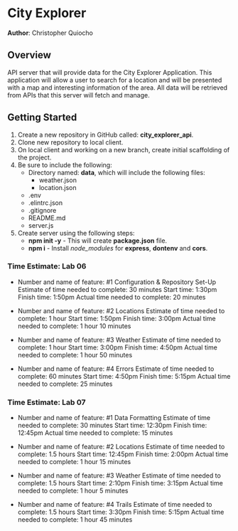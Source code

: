 # City Explorer

**Author**: Christopher Quiocho

## Overview

API server that will provide data for the City Explorer Application. This application will allow a user to search for a location and will be presented with a map and interesting information of the area. All data will be retrieved from APIs that this server will fetch and manage.

## Getting Started

1. Create a new repository in GitHub called: **city_explorer_api**.
1. Clone new repository to local client.
1. On local client and working on a new branch, create initial scaffolding of the project.
1. Be sure to include the following:
    - Directory named: **data**, which will include the following files:
        - weather.json
        - location.json
    - .env
    - .elintrc.json
    - .gitignore
    - README.md
    - server.js
1. Create server using the following steps:
    - **npm init -y** - This will create **package.json** file.
    - **npm i** - Install *node_modules* for **express**, **dontenv** and **cors**.

### Time Estimate: Lab 06

- Number and name of feature: #1 Configuration & Repository Set-Up
Estimate of time needed to complete: 30 minutes
Start time: 1:30pm
Finish time: 1:50pm
Actual time needed to complete: 20 minutes

- Number and name of feature: #2 Locations
Estimate of time needed to complete: 1 hour
Start time: 1:50pm
Finish time: 3:00pm
Actual time needed to complete: 1 hour 10 minutes

- Number and name of feature: #3 Weather
Estimate of time needed to complete: 1 hour
Start time: 3:00pm
Finish time: 4:50pm
Actual time needed to complete: 1 hour 50 minutes

- Number and name of feature: #4 Errors
Estimate of time needed to complete: 60 minutes
Start time: 4:50pm
Finish time: 5:15pm
Actual time needed to complete: 25 minutes

### Time Estimate: Lab 07

- Number and name of feature: #1 Data Formatting
Estimate of time needed to complete: 30 minutes
Start time: 12:30pm
Finish time: 12:45pm
Actual time needed to complete: 15 minutes

- Number and name of feature: #2 Locations
Estimate of time needed to complete: 1.5 hours
Start time: 12:45pm
Finish time: 2:00pm
Actual time needed to complete:  1 hour 15 minutes

- Number and name of feature: #3 Weather
Estimate of time needed to complete: 1.5 hours
Start time: 2:10pm
Finish time: 3:15pm
Actual time needed to complete:  1 hour 5 minutes

- Number and name of feature: #4 Trails
Estimate of time needed to complete: 1.5 hours
Start time: 3:30pm
Finish time: 5:15pm
Actual time needed to complete: 1 hour 45 minutes